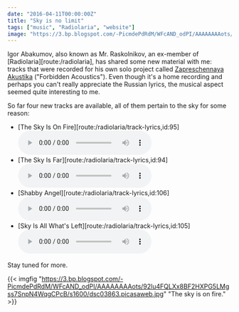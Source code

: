 ```yaml
---
date: "2016-04-11T00:00:00Z"
title: "Sky is no limit"
tags: ["music", "Radiolaria", "website"]
image: "https://3.bp.blogspot.com/-PicmdePdRdM/WFcAND_odPI/AAAAAAAAots/92lu4FQLXx8BF2HXPG5LMgss7SnpN4WqgCPcB/s1600/dsc03863.picasaweb.jpg"
---
```


Igor Abakumov, also known as Mr. Raskolnikov, an ex-member of [Radiolaria][route:/radiolaria], has shared some new material with me: tracks that were recorded for his own solo project called [Zapreschennaya Akustika](https://www.realmusic.ru/zapreszennayaakustika/) ("Forbidden Acoustics").  Even though it's a home recording and perhaps you can't really appreciate the Russian lyrics, the musical aspect seemed quite interesting to me.

So far four new tracks are available, all of them pertain to the sky for some reason:<br />

<!--more-->

* [The Sky Is On Fire][route:/radiolaria/track-lyrics,id:95]<br />
  <audio src="/radiolaria/track-listen/95" controls></audio>
* [The Sky Is Far][route:/radiolaria/track-lyrics,id:94]<br />
  <audio src="/radiolaria/track-listen/94" controls></audio>
* [Shabby Angel][route:/radiolaria/track-lyrics,id:106]<br />
  <audio src="/radiolaria/track-listen/106" controls></audio>
* [Sky Is All What's Left][route:/radiolaria/track-lyrics,id:105]<br />
  <audio src="/radiolaria/track-listen/105" controls></audio>

Stay tuned for more.

{{< imgfig "https://3.bp.blogspot.com/-PicmdePdRdM/WFcAND_odPI/AAAAAAAAots/92lu4FQLXx8BF2HXPG5LMgss7SnpN4WqgCPcB/s1600/dsc03863.picasaweb.jpg" "The sky is on fire." >}}
